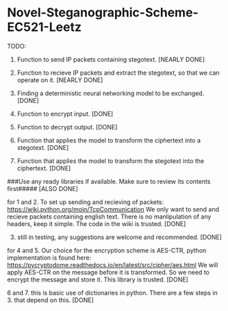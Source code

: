 # Novel-Steganographic-Scheme-EC521-Leetz

TODO:

1. Function to send IP packets containing stegotext. [NEARLY DONE]

2. Function to recieve IP packets and extract the stegotext, so that we can operate on it. [NEARLY DONE]

3. Finding a deterministic neural networking model to be exchanged. [DONE]

4. Function to encrypt input. [DONE]

5. Function to decrypt output. [DONE]

6. Function that applies the model to transform the ciphertext into a stegotext. [DONE]

7. Function that applies the model to transform the stegotext into the ciphertext. [DONE]


###Use any ready libraries if available. Make sure to review its contents first##### [ALSO DONE]

for 1 and 2. To set up sending and recieving of packets: https://wiki.python.org/moin/TcpCommunication
We only want to send and recieve packets containing english text. There is no manlipulation of any headers, keep it simple. The code in the wiki is trusted. [DONE]

3. still in testing, any suggestions are welcome and recommended. [DONE]


for 4 and 5. Our choice for the encryption scheme is AES-CTR, python implementation is found here: https://pycryptodome.readthedocs.io/en/latest/src/cipher/aes.html 
We will apply AES-CTR on the message before it is transformed. So we need to encrypt the message and store it. This library is trusted. [DONE]

6 and 7. this is basic use of dictionaries in python. There are a few steps in 3. that depend on this. [DONE]

